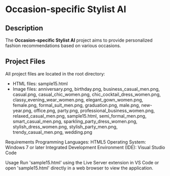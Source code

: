 # Occasion-specific Stylist AI

## Description

The **Occasion-specific Stylist AI** project aims to provide personalized fashion recommendations based on various occasions.

## Project Files

All project files are located in the root directory:
- HTML files: sample15.html
- Image files: anniversary.png, birthday.png, business_casual_men.png, casual.png, casual_chic_women.png, chic_cocktail_dress_women.png, classy_evening_wear_women.png, elegant_gown_women.png, female.png, formal_suit_men.png, graduation.png, male.png, new-year.png, office.png, party.png, professional_business_women.png, relaxed_casual_men.png, sample15.html, semi_formal_men.png, smart_casual_men.png, sparkling_party_dress_women.png, stylish_dress_women.png, stylish_party_men.png, trendy_casual_men.png, wedding.png

Requirements
Programming Languages: HTML5
Operating System: Windows 7 or later
Integrated Development Environment (IDE): Visual Studio Code

Usage
Run 'sample15.html' using the Live Server extension in VS Code or open 'sample15.html' directly in a web browser to view the application.

